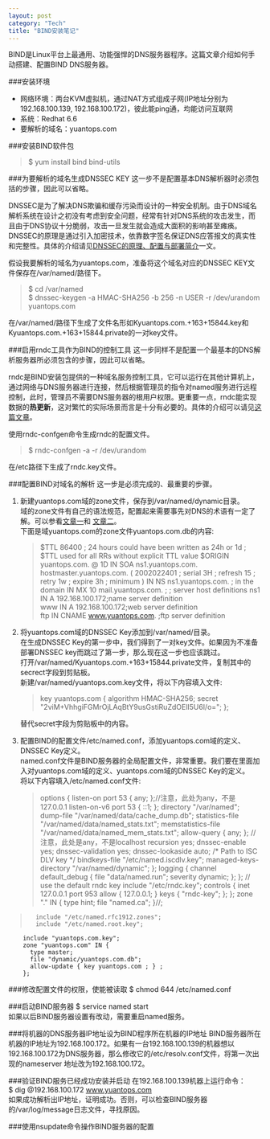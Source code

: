 ```yaml
---
layout: post    
category: "Tech"   
title: "BIND安装笔记"      
---
```

<div class="message">
BIND是Linux平台上最通用、功能强悍的DNS服务器程序。这篇文章介绍如何手动搭建、配置BIND DNS服务器。  
</div>

###安装环境  
- 网络环境：两台KVM虚拟机，通过NAT方式组成子网(IP地址分别为192.168.100.139, 192.168.100.172)，彼此能ping通，均能访问互联网  
- 系统：Redhat 6.6  
- 要解析的域名：yuantops.com

###安装BIND软件包
> $ yum install bind bind-utils  

###为要解析的域名生成DNSSEC KEY
这一步不是配置基本DNS解析器时必须包括的步骤，因此可以省略。  

DNSSEC是为了解决DNS欺骗和缓存污染而设计的一种安全机制。由于DNS域名解析系统在设计之初没有考虑到安全问题，经常有针对DNS系统的攻击发生，而且由于DNS协议十分脆弱，攻击一旦发生就会造成大面积的影响甚至瘫痪。DNSSEC的原理是通过引入加密技术，依靠数字签名保证DNS应答报文的真实性和完整性。具体的介绍请见[DNSSEC的原理、配置与部署简介](http://netsec.ccert.edu.cn/duanhx/archives/1479)一文。  

假设我要解析的域名为yuantops.com，准备将这个域名对应的DNSSEC KEY文件保存在/var/named/路径下。  
> $ cd /var/named  
> $ dnssec-keygen -a HMAC-SHA256 -b 256 -n USER -r /dev/urandom yuantops.com  

在/var/named/路径下生成了文件名形如Kyuantops.com.+163+15844.key和Kyuantops.com.+163+15844.private的一对key文件。  

###启用rndc工具作为BIND的控制工具
这一步同样不是配置一个最基本的DNS解析服务器所必须包含的步骤，因此可以省略。  

rndc是BIND安装包提供的一种域名服务控制工具，它可以运行在其他计算机上，通过网络与DNS服务器进行连接，然后根据管理员的指令对named服务进行远程控制，此时，管理员不需要DNS服务器的根用户权限。更重要一点，rndc能实现数据的**热更新**，这对繁忙的实际场景而言是十分有必要的。具体的介绍可以请见[这篇文章](http://book.51cto.com/art/200912/169294.htm)。  

使用rndc-confgen命令生成rndc的配置文件。  
> $ rndc-confgen -a -r /dev/urandom  

在/etc路径下生成了rndc.key文件。  

###配置BIND对域名的解析
这一步是必须完成的、最重要的步骤。  

1. 新建yuantops.com域的zone文件，保存到/var/named/dynamic目录。  
	域的zone文件有自己的语法规范，配置起来需要事先对DNS的术语有一定了解。可以参看[文章一](http://www.zytrax.com/books/dns/ch8/soa.html)和 [文章二](http://www.zytrax.com/books/dns/ch6/mydomain.html)。  
	下面是域yuantops.com的zone文件yuantops.com.db的内容:  
	>$TTL	86400 ; 24 hours could have been written as 24h or 1d
	; $TTL used for all RRs without explicit TTL value
	$ORIGIN yuantops.com.
	@  1D  IN  SOA ns1.yuantops.com. hostmaster.yuantops.com. (
								      2002022401 ; serial
					  			      3H ; refresh
					  			      15 ; retry
					  			      1w ; expire
					  			      3h ; minimum
																									  			     )
	       IN  NS     ns1.yuantops.com. ; in the domain
		          IN  MX  10 mail.yuantops.com. ; 
				  ; server host definitions
				  ns1    IN  A      192.168.100.172;name server definition     
				  www    IN  A      192.168.100.172;web server definition  
				  ftp    IN  CNAME  www.yuantops.com.  ;ftp server definition  

2. 将yuantops.com域的DNSSEC Key添加到/var/named/目录。  
	在生成DNSSEC Key的第一步中，我们得到了一对key文件。如果因为不准备部署DNSSEC key而跳过了第一步，那么现在这一步也应该跳过。  
	打开/var/named/Kyuantops.com.+163+15844.private文件，复制其中的secrect字段到剪贴板。  
	新建/var/named/yuantops.com.key文件，将以下内容填入文件:  
	>key yuantops.com {
				algorithm HMAC-SHA256;
				secret "2viM+VhhgiFGMrOjLAqBtY9usGstiRuZdOElI5U6l/o=";
	};

	替代secret字段为剪贴板中的内容。  	

3. 配置BIND的配置文件/etc/named.conf，添加yuantops.com域的定义、DNSSEC Key定义。  
	named.conf文件是BIND服务器的全局配置文件，非常重要。我们要在里面加入对yuantops.com域的定义、yuantops.com域的DNSSEC Key的定义。  
	将以下内容填入/etc/named.conf文件:  
	>options {
			        listen-on port 53 { any; };//注意，此处为any，不是127.0.0.1
			        listen-on-v6 port 53 { ::1; };
			        directory       "/var/named";
			        dump-file       "/var/named/data/cache_dump.db";
			        statistics-file "/var/named/data/named_stats.txt";
			        memstatistics-file "/var/named/data/named_mem_stats.txt";
			        allow-query     { any; }; //注意，此处是any，不是localhost
			        recursion yes;
				    dnssec-enable yes;
				    dnssec-validation yes;
				    dnssec-lookaside auto;
				   	/* Path to ISC DLV key */
                    bindkeys-file "/etc/named.iscdlv.key";
	                managed-keys-directory "/var/named/dynamic";
	};
	logging {
		        channel default_debug {
                file "data/named.run";
                severity dynamic;
	        };
};
	 	// use the default rndc key
		include "/etc/rndc.key";
		controls {
		    inet 127.0.0.1 port 953
			allow { 127.0.0.1; } keys { "rndc-key"; };
		};
		zone "." IN {
			  type hint;
			  file "named.ca";
		}//;
>		include "/etc/named.rfc1912.zones";
>		include "/etc/named.root.key";
		include "yuantops.com.key";
		zone "yuantops.com" IN {
		  type master;
		  file "dynamic/yuantops.com.db";
		  allow-update { key yuantops.com ; } ;
		};

###修改配置文件的权限，使能被读取
$ chmod 644 /etc/named.conf  

###启动BIND服务器
$ service named start  
如果以后BIND服务器设置有改动，需要重启named服务。  

###将机器的DNS服务器IP地址设为BIND程序所在机器的IP地址
BIND服务器所在机器的IP地址为192.168.100.172。如果有一台192.168.100.139的机器想以192.168.100.172为DNS服务器，那么修改它的/etc/resolv.conf文件，将第一次出现的nameserver 地址改为192.168.100.172。  

###验证BIND服务已经成功安装并启动
在192.168.100.139机器上运行命令：  
$ dig @192.168.100.172 www.yuantops.com  
如果成功解析出IP地址，证明成功。否则，可以检查BIND服务器的/var/log/message日志文件，寻找原因。  

###使用nsupdate命令操作BIND服务器的配置

